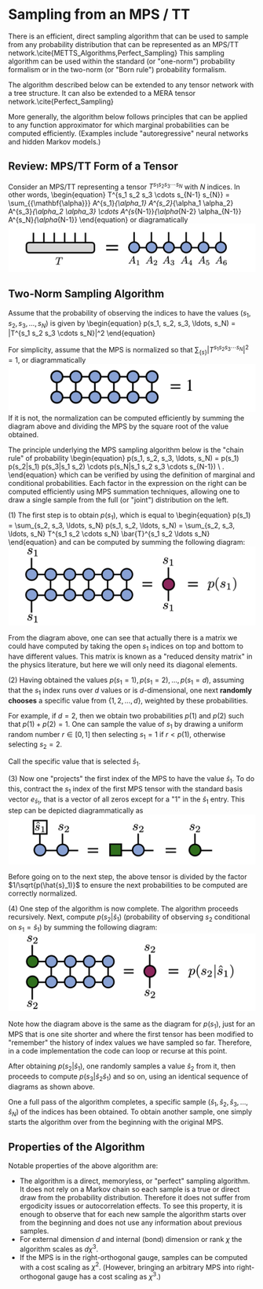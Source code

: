 # Sampling from an MPS / TT

There is an efficient, direct sampling algorithm that can be used to sample
from any probability distribution that can be represented as an MPS/TT network.\cite{METTS_Algorithms,Perfect_Sampling}
This sampling algorithm can be used within the standard (or "one-norm") probability formalism
or in the two-norm (or "Born rule") probability formalism.

The algorithm described below can be extended to
any tensor network with a tree structure. It can also be extended to a MERA tensor network.\cite{Perfect_Sampling} 

More generally, the algorithm below follows principles
that can be applied to any function approximator for which marginal probabilities 
can be computed efficiently. (Examples include "autoregressive" neural networks and hidden Markov models.)


## Review: MPS/TT Form of a Tensor

Consider an MPS/TT representing a tensor $T^{s_1 s_2 s_3 \cdots s_N}$
with $N$ indices. In other words,
\begin{equation}
T^{s_1 s_2 s_3 \cdots s_{N-1} s_{N}} = \sum_{\{\mathbf{\alpha}\}} A^{s_1}_{\alpha_1} 
A^{s_2}_{\alpha_1 \alpha_2}
A^{s_3}_{\alpha_2 \alpha_3} 
\cdots
A^{s_{N-1}}_{\alpha_{N-2} \alpha_{N-1}} 
A^{s_N}_{\alpha_{N-1}}
\end{equation}
or diagramatically
![medium](mps_representation.png)


## Two-Norm Sampling Algorithm

Assume that the probability of observing the indices to have
the values $(s_1, s_2, s_3, \ldots, s_N)$ is given by
\begin{equation}
p(s_1, s_2, s_3, \ldots, s_N) = |T^{s_1 s_2 s_3 \cdots s_N}|^2
\end{equation}

For simplicity, assume that the MPS is normalized so that $\sum_{\{s\}} |T^{s_1 s_2 s_3 \cdots s_N}|^2 = 1$, or diagrammatically
![medium](normalization_condition.png)
If it is not, the normalization can be computed efficiently by summing the diagram above and dividing the MPS by the square root of the value obtained.

The principle underlying the MPS sampling algorithm below is the "chain rule" of probability
\begin{equation}
p(s_1, s_2, s_3, \ldots, s_N) = p(s_1) p(s_2|s_1) p(s_3|s_1 s_2) \cdots p(s_N|s_1 s_2 s_3 \cdots s_{N-1}) \ .
\end{equation}
which can be verified by using the definition of marginal and conditional probabilities. Each factor in the expression on the right can be computed efficiently using MPS summation techniques, allowing one to draw a single sample from the full (or "joint") distribution on the left.


(1) The first step is to obtain $p(s_1)$, which is equal to
\begin{equation}
p(s_1) = \sum_{s_2, s_3, \ldots, s_N} p(s_1, s_2, \ldots, s_N) = \sum_{s_2, s_3, \ldots, s_N} T^{s_1 s_2 \cdots s_N} \bar{T}^{s_1 s_2 \ldots s_N}
\end{equation}
and can be computed by summing the following diagram:
![medium](p1.png)

From the diagram above, one can see that actually there is a matrix we could have computed by taking the open $s_1$ indices on top and bottom to have different values. This matrix is known as a "reduced density matrix" in the physics literature, but here we will only need its diagonal elements.


(2) Having obtained the values $p(s_1=1), p(s_1=2), \ldots, p(s_1=d)$, assuming that the $s_1$ index runs over $d$ values or is $d$-dimensional, one next **randomly chooses** a specific value from $\{1,2,...,d\}$, weighted by these probabilities.

For example, if $d=2$, then we obtain two probabilities $p(1)$ and $p(2)$ such that $p(1)+p(2)=1$. One can sample the value of $s_1$ by drawing a uniform random number $r \in [0,1]$ then selecting $s_1=1$ if $r < p(1)$, otherwise selecting $s_2=2$.

Call the specific value that is selected $\hat{s}_1$.

(3) Now one "projects" the first index of the MPS to have the value $\hat{s}_1$. To do this, contract the $s_1$ index of the first MPS tensor with the standard basis vector $e_{\hat{s}_1}$, that is a vector of all zeros except for a "1" in the $\hat{s}_1$ entry. This step can be depicted diagrammatically as
![medium](project_s1.png)

Before going on to the next step, the above tensor is divided by the factor $1/\sqrt{p(\hat{s}_1)}$ to ensure the next probabilities to be computed are correctly normalized.

(4) One step of the algorithm is now complete. The algorithm proceeds recursively. Next, compute $p(s_2|\hat{s}_1)$ (probability of observing $s_2$ conditional on $s_1=\hat{s}_1$) by summing the following diagram:
![medium](p2_given_1.png)

Note how the diagram above is the same as the diagram for $p(s_1)$, just for an MPS that is one site shorter and where the first tensor has been modified to "remember" the history of index values we have sampled so far. Therefore, in a code implementation the code can loop or recurse at this point.

After obtaining $p(s_2|\hat{s}_1)$, one randomly samples a value $\hat{s}_2$ from it, then proceeds to compute $p(s_3|\hat{s}_2 \hat{s}_1)$ and so on, using an identical sequence of diagrams as shown above.

One a full pass of the algorithm completes, a specific sample $(\hat{s}_1, \hat{s}_2, \hat{s}_3, \ldots, \hat{s}_N)$ of the indices has been obtained. To obtain another sample, one simply starts the algorithm over from the beginning with the original MPS.



## Properties of the Algorithm

Notable properties of the above algorithm are:

* The algorithm is a direct, memoryless, or "perfect" sampling algorithm. It does not rely on a Markov chain so each sample is a true or direct draw from the probability distribution. Therefore it does not suffer from ergodicity issues or autocorrelation effects. To see this property, it is enough to observe that for each new sample the algorithm starts over from the beginning and does not use any information about previous samples.
* For external dimension $d$ and internal (bond) dimension or rank $\chi$ the algorithm scales as $d \chi^3$.
* If the MPS is in the right-orthogonal gauge, samples can be computed with a cost scaling as $\chi^2$. (However, bringing an arbitrary MPS into right-orthogonal gauge has a cost scaling as $\chi^3$.)


